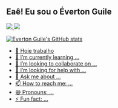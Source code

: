 ## Eaê! Eu sou o Éverton Guile

<div>
  <a href="https://github.com/EvertonGuile/">
  <img height"180em" src="https://github-readme-stats.vercel.app/api?username=EvertonGuile&show_icons=true&theme=transparent&include_all_commits=true&cout_ptivate=true">
  <img height"180em" src="https://github-readme-stats.vercel.app/api/top-langs/?username=EvertonGuile&layout=compact&langs_count=16&theme=transparent">
</div>

![Everton Guile's GitHub stats](https://github-readme-stats.vercel.app/api?username=EvertonGuile&show_icons=true&theme=transparent)

- 🔭 Hoje trabalho
- 🌱 I’m currently learning ...
- 👯 I’m looking to collaborate on ...
- 🤔 I’m looking for help with ...
- 💬 Ask me about ...
- 📫 How to reach me: ...
- 😄 Pronouns: ...
- ⚡ Fun fact: ...
